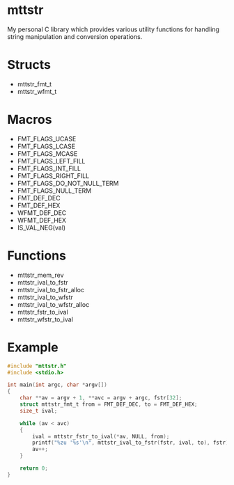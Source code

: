 # mttstr
My personal C library which provides various utility functions for handling string manipulation and conversion operations.

# Structs
- mttstr_fmt_t
- mttstr_wfmt_t

# Macros
- FMT_FLAGS_UCASE
- FMT_FLAGS_LCASE
- FMT_FLAGS_MCASE
- FMT_FLAGS_LEFT_FILL
- FMT_FLAGS_INT_FILL
- FMT_FLAGS_RIGHT_FILL
- FMT_FLAGS_DO_NOT_NULL_TERM
- FMT_FLAGS_NULL_TERM
- FMT_DEF_DEC
- FMT_DEF_HEX
- WFMT_DEF_DEC
- WFMT_DEF_HEX
- IS_VAL_NEG(val)

# Functions
- mttstr_mem_rev
- mttstr_ival_to_fstr
- mttstr_ival_to_fstr_alloc
- mttstr_ival_to_wfstr
- mttstr_ival_to_wfstr_alloc
- mttstr_fstr_to_ival
- mttstr_wfstr_to_ival

# Example
```c
#include "mttstr.h"
#include <stdio.h>

int main(int argc, char *argv[])
{
	char **av = argv + 1, **avc = argv + argc, fstr[32];
	struct mttstr_fmt_t from = FMT_DEF_DEC, to = FMT_DEF_HEX;
	size_t ival;

	while (av < avc)
	{
		ival = mttstr_fstr_to_ival(*av, NULL, from);
		printf("%zu '%s'\n", mttstr_ival_to_fstr(fstr, ival, to), fstr);
		av++;
	}

	return 0;
}
```
